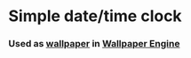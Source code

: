 # Simple date/time clock

### Used as [wallpaper](https://steamcommunity.com/sharedfiles/filedetails/?id=2014575719 "Steam Workshop") in [Wallpaper Engine](https://store.steampowered.com/app/431960/Wallpaper_Engine/ "Steam Store")
